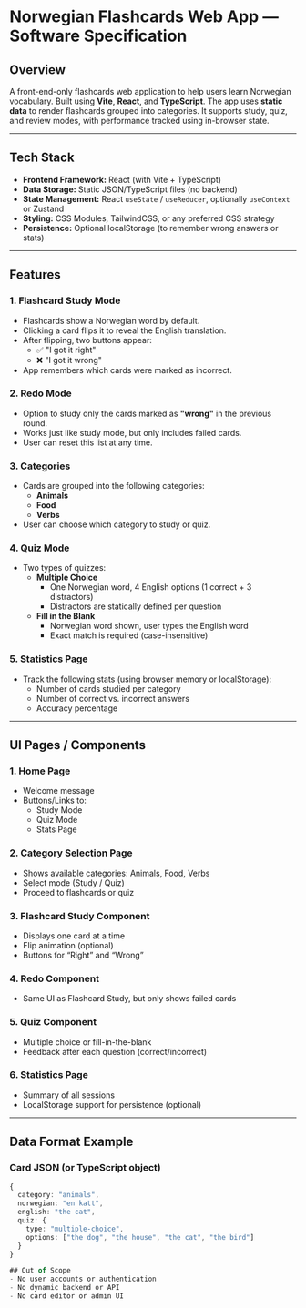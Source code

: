 # Norwegian Flashcards Web App — Software Specification

## Overview

A front-end-only flashcards web application to help users learn Norwegian vocabulary. Built using **Vite**, **React**, and **TypeScript**. The app uses **static data** to render flashcards grouped into categories. It supports study, quiz, and review modes, with performance tracked using in-browser state.

---

## Tech Stack

- **Frontend Framework:** React (with Vite + TypeScript)
- **Data Storage:** Static JSON/TypeScript files (no backend)
- **State Management:** React `useState` / `useReducer`, optionally `useContext` or Zustand
- **Styling:** CSS Modules, TailwindCSS, or any preferred CSS strategy
- **Persistence:** Optional localStorage (to remember wrong answers or stats)

---

## Features

### 1. Flashcard Study Mode

- Flashcards show a Norwegian word by default.
- Clicking a card flips it to reveal the English translation.
- After flipping, two buttons appear:
  - ✅ "I got it right"
  - ❌ "I got it wrong"
- App remembers which cards were marked as incorrect.

### 2. Redo Mode

- Option to study only the cards marked as **"wrong"** in the previous round.
- Works just like study mode, but only includes failed cards.
- User can reset this list at any time.

### 3. Categories

- Cards are grouped into the following categories:
  - **Animals**
  - **Food**
  - **Verbs**
- User can choose which category to study or quiz.

### 4. Quiz Mode

- Two types of quizzes:
  - **Multiple Choice**
    - One Norwegian word, 4 English options (1 correct + 3 distractors)
    - Distractors are statically defined per question
  - **Fill in the Blank**
    - Norwegian word shown, user types the English word
    - Exact match is required (case-insensitive)

### 5. Statistics Page

- Track the following stats (using browser memory or localStorage):
  - Number of cards studied per category
  - Number of correct vs. incorrect answers
  - Accuracy percentage

---

## UI Pages / Components

### 1. Home Page
- Welcome message
- Buttons/Links to:
  - Study Mode
  - Quiz Mode
  - Stats Page

### 2. Category Selection Page
- Shows available categories: Animals, Food, Verbs
- Select mode (Study / Quiz)
- Proceed to flashcards or quiz

### 3. Flashcard Study Component
- Displays one card at a time
- Flip animation (optional)
- Buttons for “Right” and “Wrong”

### 4. Redo Component
- Same UI as Flashcard Study, but only shows failed cards

### 5. Quiz Component
- Multiple choice or fill-in-the-blank
- Feedback after each question (correct/incorrect)

### 6. Statistics Page
- Summary of all sessions
- LocalStorage support for persistence (optional)

---

## Data Format Example

### Card JSON (or TypeScript object)
```ts
{
  category: "animals",
  norwegian: "en katt",
  english: "the cat",
  quiz: {
    type: "multiple-choice",
    options: ["the dog", "the house", "the cat", "the bird"]
  }
}

## Out of Scope
- No user accounts or authentication
- No dynamic backend or API
- No card editor or admin UI